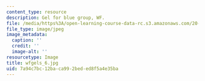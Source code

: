 ```yaml
---
content_type: resource
description: Gel for blue group, WF.
file: /media/https%3A/open-learning-course-data-rc.s3.amazonaws.com/20-109-laboratory-fundamentals-in-biological-engineering-fall-2007/7a94c7bc12baca992beded8f5a4e35ba_wfgels_6.jpg
file_type: image/jpeg
image_metadata:
  caption: ''
  credit: ''
  image-alt: ''
resourcetype: Image
title: wfgels_6.jpg
uid: 7a94c7bc-12ba-ca99-2bed-ed8f5a4e35ba
---
```

